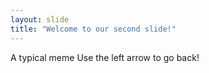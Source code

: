 ```yaml
---
layout: slide
title: "Welcome to our second slide!"
---
```

A typical meme
Use the left arrow to go back!
